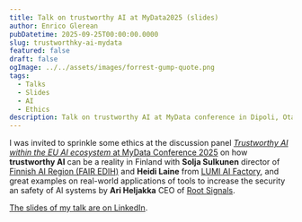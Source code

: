 ```yaml
---
title: Talk on trustworthy AI at MyData2025 (slides)
author: Enrico Glerean
pubDatetime: 2025-09-25T00:00:00.0000
slug: trustworthky-ai-mydata
featured: false
draft: false
ogImage: ../../assets/images/forrest-gump-quote.png
tags:
  - Talks
  - Slides
  - AI
  - Ethics
description: Talk on trustworthy AI at MyData conference in Dipoli, Otaniemi.
---
```


I was invited to sprinkle some ethics at the discussion panel [*Trustworthy AI within the EU AI ecosystem* at MyData Conference 2025](https://conference.mydata.org/2025/session/2916056/trustworthy-ai-within-the-eu-ai-ecosystem) on how **trustworthy AI** can be a reality in Finland with **Solja Sulkunen** director of [Finnish AI Region (FAIR EDIH)](https://www.fairedih.fi/en/frontpage/) and **Heidi Laine** from [LUMI AI Factory](https://lumi-ai-factory.eu/), and great examples on real-world applications of tools to increase the security an safety of AI systems by **Ari Heljakka** CEO of [Root Signals](https://rootsignals.ai/). 

[The slides of my talk are on LinkedIn](https://www.linkedin.com/feed/update/urn:li:activity:7376877338392879104/).
